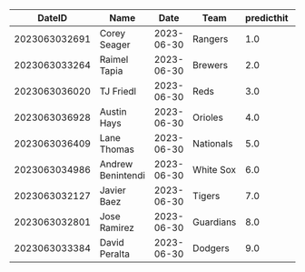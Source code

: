 DateID         |  Name               |  Date        |  Team       |  predicthit  |  predicthitproba     |  hitbool  |  Last7DaysAVG  |  Last15DaysAVG  |  Last30DaysAVG
---------------|---------------------|--------------|-------------|--------------|----------------------|-----------|----------------|-----------------|---------------
2023063032691  |  Corey Seager       |  2023-06-30  |  Rangers    |  1.0         |  0.6083835379956343  |  False    |  0.25          |  0.315          |  0.37
2023063033264  |  Raimel Tapia       |  2023-06-30  |  Brewers    |  2.0         |  0.6018012101895049  |  False    |  0.0           |  0.056          |  0.043
2023063036020  |  TJ Friedl          |  2023-06-30  |  Reds       |  3.0         |  0.5982245177906054  |  False    |  0.318         |  0.318          |  0.306
2023063036928  |  Austin Hays        |  2023-06-30  |  Orioles    |  4.0         |  0.5978247237366562  |  False    |  0.217         |  0.362          |  0.319
2023063036409  |  Lane Thomas        |  2023-06-30  |  Nationals  |  5.0         |  0.5971002260368623  |  False    |  0.36          |  0.362          |  0.314
2023063034986  |  Andrew Benintendi  |  2023-06-30  |  White Sox  |  6.0         |  0.5968282854466609  |  False    |  0.417         |  0.373          |  0.326
2023063032127  |  Javier Baez        |  2023-06-30  |  Tigers     |  7.0         |  0.5965833332100416  |  False    |  0.111         |  0.22           |  0.231
2023063032801  |  Jose Ramirez       |  2023-06-30  |  Guardians  |  8.0         |  0.5962801777049352  |  False    |  0.35          |  0.38           |  0.35
2023063033384  |  David Peralta      |  2023-06-30  |  Dodgers    |  9.0         |  0.5961544037664356  |  False    |  0.286         |  0.303          |  0.367
